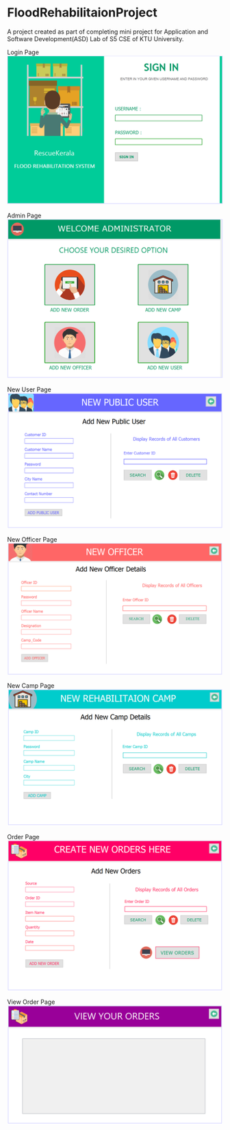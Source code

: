 # FloodRehabilitaionProject
A project created as part of completing mini project for Application and Software Development(ASD) Lab of S5 CSE of KTU University.

Login Page
![Login Page](https://github.com/RahulMahesh62/FloodRehabilitaionProject/blob/master/images/login.PNG)

Admin Page
![Admin Page](https://github.com/RahulMahesh62/FloodRehabilitaionProject/blob/master/images/admin.PNG)

New User Page
![New User Page](https://github.com/RahulMahesh62/FloodRehabilitaionProject/blob/master/images/newuser.PNG)

New Officer Page
![New Officer Page](https://github.com/RahulMahesh62/FloodRehabilitaionProject/blob/master/images/newofficer.PNG)

New Camp Page
![New Camp Page](https://github.com/RahulMahesh62/FloodRehabilitaionProject/blob/master/images/newcamp.PNG)

Order Page
![Order Page](https://github.com/RahulMahesh62/FloodRehabilitaionProject/blob/master/images/order.PNG)

View Order Page
![View Order Page](https://github.com/RahulMahesh62/FloodRehabilitaionProject/blob/master/images/view.PNG)
